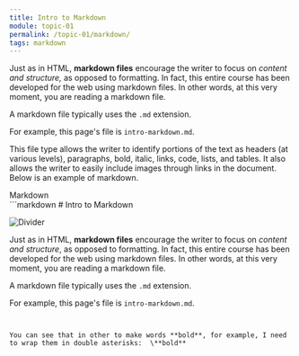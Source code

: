 ```yaml
---
title: Intro to Markdown
module: topic-01
permalink: /topic-01/markdown/
tags: markdown
---
```


<div class="divider-heading"></div>

Just as in HTML, **markdown files** encourage the writer to focus on *content and structure,* as opposed to formatting. In fact, this entire course has been developed for the web using markdown files. In other words, at this very moment, you are reading a markdown file.

A markdown file typically uses the `.md` extension.

For example, this page's file is `intro-markdown.md`.

This file type allows the writer to identify portions of the text as headers (at various levels), paragraphs, bold, italic, links, code, lists, and tables. It also allows the writer to easily include images through links in the document. Below is an example of markdown.


<div id="code-heading">Markdown</div>
```markdown
# Intro to Markdown

![Divider](../img/divider.png)

Just as in HTML, **markdown files** encourage the writer to focus on *content and structure*, as opposed to formatting. In fact, this entire course has been developed for the web using markdown files. In other words, at this very moment, you are reading a markdown file.

A markdown file typically uses the `.md` extension.

For example, this page's file is `intro-markdown.md`.
```


You can see that in other to make words **bold**, for example, I need to wrap them in double asterisks:  \**bold**
